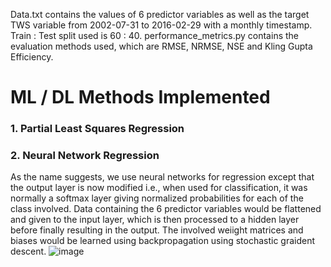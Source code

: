 Data.txt contains the values of 6 predictor variables as well as the target TWS variable from 2002-07-31 to 2016-02-29 with a monthly timestamp. Train : Test split used is 60 : 40. performance_metrics.py contains the evaluation methods used, which are RMSE, NRMSE, NSE and Kling Gupta Efficiency.
# ML / DL Methods Implemented
### 1. Partial Least Squares Regression
### 2. Neural Network Regression
As the name suggests, we use neural networks for regression except that the output layer is now modified i.e., when used for classification, it was normally a softmax layer giving normalized probabilities for each of the class involved. Data containing the 6 predictor variables would be flattened and given to the input layer, which is then processed to a hidden layer before finally resulting in the output. The involved weiight matrices and biases would be learned using backpropagation using stochastic graident descent.
![image](https://github.com/nitinvetcha/ICWaR_TWS_Prediction/assets/118665106/6d75b9f1-229e-4649-a87d-d63d5301716e)
